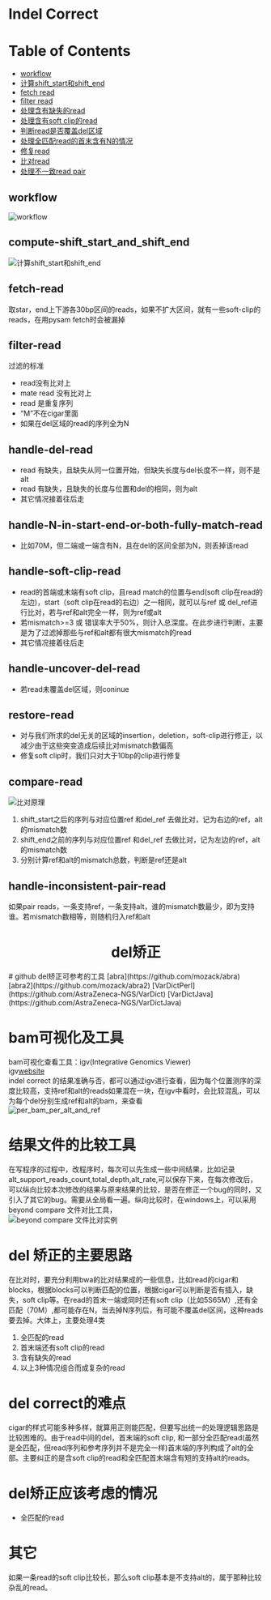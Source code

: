 # Indel Correct

Table of Contents
=================
* [workflow](#workflow)
* [计算shift_start和shift_end](#compute-shift_start_and_shift_end)
* [fetch read](#fetch-read)
* [filter read](#filter-read)
* [处理含有缺失的read](#handle-del-read)
* [处理含有soft clip的read](#handle-soft-clip-read)
* [判断read是否覆盖del区域](#handle-uncover-del-read)
* [处理全匹配read的首末含有N的情况](#handle-N-in-start-end-or-both-fully-match-read)
* [修复read](#restore-read)
* [比对read](#compare-read)
* [处理不一致read pair](#handle-inconsistent-pair-read)

## workflow
![workflow](workflow.png)

## compute-shift_start_and_shift_end
![计算shift_start和shift_end](shift_start-and_shit_end.jpg)

## fetch-read
取star，end上下游各30bp区间的reads，如果不扩大区间，就有一些soft-clip的reads，在用pysam fetch时会被漏掉
## filter-read
过滤的标准
* read没有比对上
* mate read 没有比对上
* read 是重复序列
* “M”不在cigar里面
* 如果在del区域的read的序列全为N

## handle-del-read
* read 有缺失，且缺失从同一位置开始，但缺失长度与del长度不一样，则不是alt
* read 有缺失，且缺失的长度与位置和del的相同，则为alt
* 其它情况接着往后走

## handle-N-in-start-end-or-both-fully-match-read
* 比如70M，但二端或一端含有N，且在del的区间全部为N，则丢掉该read

## handle-soft-clip-read
* read的首端或末端有soft clip，且read match的位置与end(soft clip在read的左边)，start（soft clip在read的右边）之一相同，就可以与ref 或 del_ref进行比对，若与ref和alt完全一样，则为ref或alt
* 若mismatch>=3 或 错误率大于50%，则计入总深度。在此步进行判断，主要是为了过滤掉那些与ref和alt都有很大mismatch的read
* 其它情况接着往后走

## handle-uncover-del-read
* 若read未覆盖del区域，则coninue

## restore-read
* 对与我们所求的del无关的区域的insertion，deletion，soft-clip进行修正，以减少由于这些突变造成后续比对mismatch数偏高
* 修复soft clip时，我们只对大于10bp的clip进行修复

## compare-read
![比对原理](indel_correct_principle.jpg)
1.	shift_start之后的序列与对应位置ref 和del_ref 去做比对，记为右边的ref，alt的mismatch数
2.	shift_end之前的序列与对应位置ref 和del_ref 去做比对，记为左边的ref，alt的mismatch数
3.	分别计算ref和alt的mismatch总数，判断是ref还是alt

## handle-inconsistent-pair-read
如果pair reads，一条支持ref，一条支持alt，谁的mismatch数最少，即为支持谁。若mismatch数相等，则随机归入ref和alt


<h1 align = "center">del矫正</h1>
# github del矫正可参考的工具
[abra](https://github.com/mozack/abra)  
[abra2](https://github.com/mozack/abra2)  
[VarDictPerl](https://github.com/AstraZeneca-NGS/VarDict)  
[VarDictJava](https://github.com/AstraZeneca-NGS/VarDictJava)  

# bam可视化及工具
bam可视化查看工具：igv(Integrative Genomics Viewer)  
igv[website](http://software.broadinstitute.org/software/igv/)  
indel correct 的结果准确与否，都可以通过igv进行查看，因为每个位置测序的深度比较高，支持ref和alt的reads如果混在一块，在igv中看时，会比较混乱，可以为每个del分别生成ref和alt的bam，来查看     
![per_bam_per_alt_and_ref](del_split_bam.png)

# 结果文件的比较工具
  在写程序的过程中，改程序时，每次可以先生成一些中间结果，比如记录alt_support_reads_count,total_depth,alt_rate,可以保存下来，在每次修改后，可以纵向比较本次修改的结果与原来结果的比较，是否在修正一个bug的同时，又引入了其它的bug。需要从全局看一遍。纵向比较时，在windows上，可以采用beyond compare 文件对比工具，       
  ![beyond compare 文件比对实例](beyond_compare.png)

# del 矫正的主要思路
在比对时，要充分利用bwa的比对结果成的一些信息，比如read的cigar和blocks，根据blocks可以判断匹配的位置，根据cigar可以判断是否有插入，缺失，soft clip等。在read的首末一端或同时还有soft clip（比如5S65M）,还有全匹配（70M）,都可能存在N，当去掉N序列后，有可能不覆盖del区间，这种reads要去掉。大体上，主要处理4类

1. 全匹配的read
2. 首末端还有soft clip的read
3. 含有缺失的read
4. 以上3种情况组合而成复杂的read

# del correct的难点
cigar的样式可能多种多样，就算用正则能匹配，但要写出统一的处理逻辑思路是比较困难的。由于read中间的del，首末端的soft clip, 和一部分全匹配read(虽然是全匹配，但read序列和参考序列并不是完全一样)首末端的序列构成了alt的全部。主要纠正的是含soft clip的read和全匹配首末端含有短的支持alt的reads。

# del矫正应该考虑的情况
* 全匹配的read

# 其它
如果一条read的soft clip比较长，那么soft clip基本是不支持alt的，属于那种比较杂乱的read。

